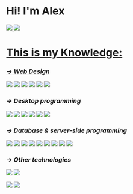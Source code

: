 # Hi! I'm Alex

<div>
  <a href="https://github.com/AlejandroBelloIglesias">
  <img src="https://github-readme-stats.vercel.app/api?username=AlejandroBelloIglesias&show_icons=true&count_private=true&theme=merko"/>
  <img src="https://github-readme-stats.vercel.app/api/top-langs/?username=AlejandroBelloIglesias&layout=compact&langs_count=7&theme=merko"/>
</div>

# This is my Knowledge:
<!-- https://github.com/anuraghazra/github-readme-stats -->
<!-- https://simpleicons.org/ -->
<!-- https://imagecolorpicker.com/ -->

### *→ Web Design*
[![](https://img.shields.io/badge/-HTML5-E34F26?style=flat-square&logo=html5&logoColor=white)](https://github.com/AlejandroBelloIglesias/)
[![](https://img.shields.io/badge/-JavaScript-222222?style=flat-square&logo=javascript)](https://github.com/AlejandroBelloIglesias/)
[![](https://img.shields.io/badge/-Svelte-ffffff?style=flat-square&logo=svelte)](https://github.com/AlejandroBelloIglesias/)
[![](https://img.shields.io/badge/-Vue-118855?style=flat-square&logo=vue.js)](https://github.com/AlejandroBelloIglesias/)
[![](https://img.shields.io/badge/-JQuery-114499?style=flat-square&logo=jquery)](https://github.com/AlejandroBelloIglesias/)
[![](https://img.shields.io/badge/-Bootstrap-4d2c6f?style=flat-square&logo=bootstrap)](https://github.com/AlejandroBelloIglesias/)

### *→ Desktop programming*
[![](https://img.shields.io/badge/-Java-e76e00?style=flat-square&logo=oracle)](https://github.com/AlejandroBelloIglesias/)
[![](https://img.shields.io/badge/-Swift-ffffff?style=flat-square&logo=Swift)](https://github.com/AlejandroBelloIglesias/)
[![](https://img.shields.io/badge/-Android-222222?style=flat-square&logo=Android)](https://github.com/AlejandroBelloIglesias/)
[![](https://img.shields.io/badge/-Python-fed732?style=flat-square&logo=Python)](https://github.com/AlejandroBelloIglesias/)
[![](https://img.shields.io/badge/-Lua-2211aa?style=flat-square&logo=Lua)](https://github.com/AlejandroBelloIglesias/)
[![](https://img.shields.io/badge/-Unity-222222?style=flat-square&logo=Unity)](https://github.com/AlejandroBelloIglesias/)

### *→ Database & server-side programming*
[![](https://img.shields.io/badge/-MySQL-aaccff?style=flat-square&logo=mysql)](https://github.com/AlejandroBelloIglesias/)
[![](https://img.shields.io/badge/-MariaDB-CEAD88?style=flat-square&logo=mariadb)](https://github.com/AlejandroBelloIglesias/)
[![](https://img.shields.io/badge/-SQLite-003B57?style=flat-square&logo=sqlite)](https://github.com/AlejandroBelloIglesias/)
[![](https://img.shields.io/badge/-MongoDB-CEAD88?style=flat-square&logo=mongodb)](https://github.com/AlejandroBelloIglesias/)
[![](https://img.shields.io/badge/-FastAPI-ffffff?style=flat-square&logo=fastapi)](https://github.com/AlejandroBelloIglesias/)
[![](https://img.shields.io/badge/-Flask-222222?style=flat-square&logo=flask)](https://github.com/AlejandroBelloIglesias/)
[![](https://img.shields.io/badge/-Hibernate-59666C?style=flat-square&logo=hibernate)](https://github.com/AlejandroBelloIglesias/)
[![](https://img.shields.io/badge/-JSP-222222?style=flat-square&logo=jsp)](https://github.com/AlejandroBelloIglesias/)
[![](https://img.shields.io/badge/-JDBC-222222?style=flat-square&logo=jdbc)](https://github.com/AlejandroBelloIglesias/)

### *→ Other technologies*
[![](https://img.shields.io/badge/-Git-dddddd?style=flat-square&logo=git)](https://github.com/AlejandroBelloIglesias/)
[![](https://img.shields.io/badge/-Docker-ddddff?style=flat-square&logo=docker)](https://github.com/AlejandroBelloIglesias/)

[![](https://img.shields.io/badge/-DTD-555555?style=flat-square)](https://github.com/AlejandroBelloIglesias/)
[![](https://img.shields.io/badge/-XSD-444444?style=flat-square)](https://github.com/AlejandroBelloIglesias/)
